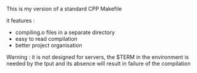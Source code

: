 This is my version of a standard CPP Makefile

it features :
- compiling.o files in a separate directory
- easy to read compilation
- better project organisation

Warning :
it is not designed for servers, the $TERM in the environment is needed by the tput and its absence will result in failure of the compilation
